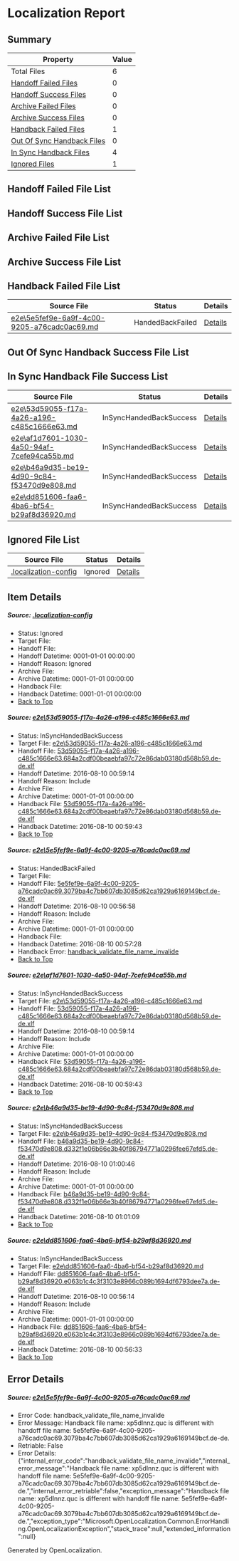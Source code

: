 # <a name='report-top'></a> Localization Report

## Summary
 Property | Value 
 -------- | ----- 
 Total Files | 6
[ Handoff Failed Files ](#handoff-failed-list)| 0
[ Handoff Success Files ](#handoff-success-list)| 0
[ Archive Failed Files ](#archive-failed-list)| 0
[ Archive Success Files ](#archive-success-list)| 0
[ Handback Failed Files ](#handback-failed-list)| 1
[ Out Of Sync Handback Files ](#outofsync-handback-success-list)| 0
[ In Sync Handback Files ](#insync-handback-success-list)| 4
[ Ignored Files ](#ignored-list)| 1

## <a name='handoff-failed-list'></a> Handoff Failed File List

## <a name='handoff-success-list'></a> Handoff Success File List

## <a name='archive-failed-list'></a> Archive Failed File List

## <a name='archive-success-list'></a> Archive Success File List

## <a name='handback-failed-list'></a> Handback Failed File List
 Source File | Status | Details 
 ----------- | ------ | ------- 
 [e2e\5e5fef9e-6a9f-4c00-9205-a76cadc0ac69.md](https://github.com/OpenLocalizationTestOrg/oltest/blob/7e741433516029fc5781ab5345f2ad37bdc1031c/e2e/5e5fef9e-6a9f-4c00-9205-a76cadc0ac69.md) | HandedBackFailed | [Details](#fe099434bc6c93eb1ec6ca9a988227ea0119352a2)

## <a name='outofsync-handback-success-list'></a> Out Of Sync Handback Success File List

## <a name='insync-handback-success-list'></a> In Sync Handback File Success List
 Source File | Status | Details 
 ----------- | ------ | ------- 
 [e2e\53d59055-f17a-4a26-a196-c485c1666e63.md](https://github.com/OpenLocalizationTestOrg/oltest/blob/6ce45aa6f719c54abc72d8c9fe81b02c8c33a3f0/e2e/53d59055-f17a-4a26-a196-c485c1666e63.md) | InSyncHandedBackSuccess | [Details](#d01db0ec8ea2aefdd5fa9a8a862779f1c1ae32881)
 [e2e\af1d7601-1030-4a50-94af-7cefe94ca55b.md](https://github.com/OpenLocalizationTestOrg/oltest/blob/f98aaabb0629d774b8a775c57e52de3ba384c7d7/e2e/af1d7601-1030-4a50-94af-7cefe94ca55b.md) | InSyncHandedBackSuccess | [Details](#d01db0ec8ea2aefdd5fa9a8a862779f1c1ae32883)
 [e2e\b46a9d35-be19-4d90-9c84-f53470d9e808.md](https://github.com/OpenLocalizationTestOrg/oltest/blob/f98aaabb0629d774b8a775c57e52de3ba384c7d7/e2e/b46a9d35-be19-4d90-9c84-f53470d9e808.md) | InSyncHandedBackSuccess | [Details](#510b10ba1c7a7f032bb6a227b084e56fc9ffe3294)
 [e2e\dd851606-faa6-4ba6-bf54-b29af8d36920.md](https://github.com/OpenLocalizationTestOrg/oltest/blob/50727a3ef0126366bf584745747a7b6ffe6513ad/e2e/dd851606-faa6-4ba6-bf54-b29af8d36920.md) | InSyncHandedBackSuccess | [Details](#8d750de2c6b12d99792b249dfb89744e19f25ebe5)

## <a name='ignored-list'></a> Ignored File List
 Source File | Status | Details 
 ----------- | ------ | ------- 
 [.localization-config](https://github.com/OpenLocalizationTestOrg/oltest/blob/f98aaabb0629d774b8a775c57e52de3ba384c7d7/.localization-config) | Ignored | [Details](#3d4f252ac210baf56311d7e97dcc2db10974dbd20)

## Item Details
##### <a name='3d4f252ac210baf56311d7e97dcc2db10974dbd20'></a> Source: [.localization-config](https://github.com/OpenLocalizationTestOrg/oltest/blob/f98aaabb0629d774b8a775c57e52de3ba384c7d7/.localization-config)
* Status: Ignored
* Target File: 
* Handoff File: 
* Handoff Datetime: 0001-01-01 00:00:00
* Handoff Reason: Ignored
* Archive File: 
* Archive Datetime: 0001-01-01 00:00:00
* Handback File: 
* Handback Datetime: 0001-01-01 00:00:00
* [Back to Top](#report-top)

##### <a name='d01db0ec8ea2aefdd5fa9a8a862779f1c1ae32881'></a> Source: [e2e\53d59055-f17a-4a26-a196-c485c1666e63.md](https://github.com/OpenLocalizationTestOrg/oltest/blob/6ce45aa6f719c54abc72d8c9fe81b02c8c33a3f0/e2e/53d59055-f17a-4a26-a196-c485c1666e63.md)
* Status: InSyncHandedBackSuccess
* Target File: [e2e\53d59055-f17a-4a26-a196-c485c1666e63.md](https://github.com/OpenLocalizationTestOrg/ol-test-dede/blob/c2c81382499af2f54e9d6b29a0d383175cf468be/e2e/53d59055-f17a-4a26-a196-c485c1666e63.md)
* Handoff File: [53d59055-f17a-4a26-a196-c485c1666e63.684a2cdf00beaebfa97c72e86dab03180d568b59.de-de.xlf](https://github.com/OpenLocalizationTestOrg/olhandoff-e2e/blob/5aa10951743d186c4988163ba5598aeb5d4b4b7c/ol-handoff/OpenLocalizationTestOrg/ol-test-dede/ci/ht/53d59055-f17a-4a26-a196-c485c1666e63.684a2cdf00beaebfa97c72e86dab03180d568b59.de-de.xlf)
* Handoff Datetime: 2016-08-10 00:59:14
* Handoff Reason: Include
* Archive File: 
* Archive Datetime: 0001-01-01 00:00:00
* Handback File: [53d59055-f17a-4a26-a196-c485c1666e63.684a2cdf00beaebfa97c72e86dab03180d568b59.de-de.xlf](https://github.com/OpenLocalizationTestOrg/olhandback-e2e/blob/57991e93cfab926c6cb840bcf0813ea6e44175e8/ol-handback/OpenLocalizationTestOrg/ol-test-dede/ci/ht/53d59055-f17a-4a26-a196-c485c1666e63.684a2cdf00beaebfa97c72e86dab03180d568b59.de-de.xlf)
* Handback Datetime: 2016-08-10 00:59:43
* [Back to Top](#report-top)

##### <a name='fe099434bc6c93eb1ec6ca9a988227ea0119352a2'></a> Source: [e2e\5e5fef9e-6a9f-4c00-9205-a76cadc0ac69.md](https://github.com/OpenLocalizationTestOrg/oltest/blob/7e741433516029fc5781ab5345f2ad37bdc1031c/e2e/5e5fef9e-6a9f-4c00-9205-a76cadc0ac69.md)
* Status: HandedBackFailed
* Target File: 
* Handoff File: [5e5fef9e-6a9f-4c00-9205-a76cadc0ac69.3079ba4c7bb607db3085d62ca1929a6169149bcf.de-de.xlf](https://github.com/OpenLocalizationTestOrg/olhandoff-e2e/blob/b9a578fc297b3c2645c4d3e7bb51b6af0194ad4d/ol-handoff/OpenLocalizationTestOrg/ol-test-dede/ci/ht/5e5fef9e-6a9f-4c00-9205-a76cadc0ac69.3079ba4c7bb607db3085d62ca1929a6169149bcf.de-de.xlf)
* Handoff Datetime: 2016-08-10 00:56:58
* Handoff Reason: Include
* Archive File: 
* Archive Datetime: 0001-01-01 00:00:00
* Handback File: 
* Handback Datetime: 2016-08-10 00:57:28
* Handback Error: [handback_validate_file_name_invalide](#fe099434bc6c93eb1ec6ca9a988227ea0119352a2handback_validate_file_name_invalide)
* [Back to Top](#report-top)

##### <a name='d01db0ec8ea2aefdd5fa9a8a862779f1c1ae32883'></a> Source: [e2e\af1d7601-1030-4a50-94af-7cefe94ca55b.md](https://github.com/OpenLocalizationTestOrg/oltest/blob/f98aaabb0629d774b8a775c57e52de3ba384c7d7/e2e/af1d7601-1030-4a50-94af-7cefe94ca55b.md)
* Status: InSyncHandedBackSuccess
* Target File: [e2e\53d59055-f17a-4a26-a196-c485c1666e63.md](https://github.com/OpenLocalizationTestOrg/ol-test-dede/blob/c2c81382499af2f54e9d6b29a0d383175cf468be/e2e/53d59055-f17a-4a26-a196-c485c1666e63.md)
* Handoff File: [53d59055-f17a-4a26-a196-c485c1666e63.684a2cdf00beaebfa97c72e86dab03180d568b59.de-de.xlf](https://github.com/OpenLocalizationTestOrg/olhandoff-e2e/blob/5aa10951743d186c4988163ba5598aeb5d4b4b7c/ol-handoff/OpenLocalizationTestOrg/ol-test-dede/ci/ht/53d59055-f17a-4a26-a196-c485c1666e63.684a2cdf00beaebfa97c72e86dab03180d568b59.de-de.xlf)
* Handoff Datetime: 2016-08-10 00:59:14
* Handoff Reason: Include
* Archive File: 
* Archive Datetime: 0001-01-01 00:00:00
* Handback File: [53d59055-f17a-4a26-a196-c485c1666e63.684a2cdf00beaebfa97c72e86dab03180d568b59.de-de.xlf](https://github.com/OpenLocalizationTestOrg/olhandback-e2e/blob/57991e93cfab926c6cb840bcf0813ea6e44175e8/ol-handback/OpenLocalizationTestOrg/ol-test-dede/ci/ht/53d59055-f17a-4a26-a196-c485c1666e63.684a2cdf00beaebfa97c72e86dab03180d568b59.de-de.xlf)
* Handback Datetime: 2016-08-10 00:59:43
* [Back to Top](#report-top)

##### <a name='510b10ba1c7a7f032bb6a227b084e56fc9ffe3294'></a> Source: [e2e\b46a9d35-be19-4d90-9c84-f53470d9e808.md](https://github.com/OpenLocalizationTestOrg/oltest/blob/f98aaabb0629d774b8a775c57e52de3ba384c7d7/e2e/b46a9d35-be19-4d90-9c84-f53470d9e808.md)
* Status: InSyncHandedBackSuccess
* Target File: [e2e\b46a9d35-be19-4d90-9c84-f53470d9e808.md](https://github.com/OpenLocalizationTestOrg/ol-test-dede/blob/7bcc74e00e49206c140c4fbd2d61e36c4a1781ba/e2e/b46a9d35-be19-4d90-9c84-f53470d9e808.md)
* Handoff File: [b46a9d35-be19-4d90-9c84-f53470d9e808.d332f1e06b66e3b40f86794771a0296fee67efd5.de-de.xlf](https://github.com/OpenLocalizationTestOrg/olhandoff-e2e/blob/96d093f8de2711cad79b7703a16db2c8e8be3f7b/ol-handoff/OpenLocalizationTestOrg/ol-test-dede/ci/ht/b46a9d35-be19-4d90-9c84-f53470d9e808.d332f1e06b66e3b40f86794771a0296fee67efd5.de-de.xlf)
* Handoff Datetime: 2016-08-10 01:00:46
* Handoff Reason: Include
* Archive File: 
* Archive Datetime: 0001-01-01 00:00:00
* Handback File: [b46a9d35-be19-4d90-9c84-f53470d9e808.d332f1e06b66e3b40f86794771a0296fee67efd5.de-de.xlf](https://github.com/OpenLocalizationTestOrg/olhandback-e2e/blob/337584772ceca345050d028ae148517352f3cece/ol-handback/OpenLocalizationTestOrg/ol-test-dede/ci/ht/b46a9d35-be19-4d90-9c84-f53470d9e808.d332f1e06b66e3b40f86794771a0296fee67efd5.de-de.xlf)
* Handback Datetime: 2016-08-10 01:01:09
* [Back to Top](#report-top)

##### <a name='8d750de2c6b12d99792b249dfb89744e19f25ebe5'></a> Source: [e2e\dd851606-faa6-4ba6-bf54-b29af8d36920.md](https://github.com/OpenLocalizationTestOrg/oltest/blob/50727a3ef0126366bf584745747a7b6ffe6513ad/e2e/dd851606-faa6-4ba6-bf54-b29af8d36920.md)
* Status: InSyncHandedBackSuccess
* Target File: [e2e\dd851606-faa6-4ba6-bf54-b29af8d36920.md](https://github.com/OpenLocalizationTestOrg/ol-test-dede/blob/e5755b708be0fc3feb97011ae86364d28b52f64b/e2e/dd851606-faa6-4ba6-bf54-b29af8d36920.md)
* Handoff File: [dd851606-faa6-4ba6-bf54-b29af8d36920.e063b1c4c3f3103e8966c089b1694df6793dee7a.de-de.xlf](https://github.com/OpenLocalizationTestOrg/olhandoff-e2e/blob/de6e296176a43eae641ec267d0e5da46734f355d/ol-handoff/OpenLocalizationTestOrg/ol-test-dede/ci/ht/dd851606-faa6-4ba6-bf54-b29af8d36920.e063b1c4c3f3103e8966c089b1694df6793dee7a.de-de.xlf)
* Handoff Datetime: 2016-08-10 00:56:14
* Handoff Reason: Include
* Archive File: 
* Archive Datetime: 0001-01-01 00:00:00
* Handback File: [dd851606-faa6-4ba6-bf54-b29af8d36920.e063b1c4c3f3103e8966c089b1694df6793dee7a.de-de.xlf](https://github.com/OpenLocalizationTestOrg/olhandback-e2e/blob/59a8e3937b4eca919c309b19c3b6fcc05b1bec6f/ol-handback/OpenLocalizationTestOrg/ol-test-dede/ci/ht/dd851606-faa6-4ba6-bf54-b29af8d36920.e063b1c4c3f3103e8966c089b1694df6793dee7a.de-de.xlf)
* Handback Datetime: 2016-08-10 00:56:33
* [Back to Top](#report-top)


## Error Details
##### <a name='fe099434bc6c93eb1ec6ca9a988227ea0119352a2handback_validate_file_name_invalide'></a> Source: [e2e\5e5fef9e-6a9f-4c00-9205-a76cadc0ac69.md](#fe099434bc6c93eb1ec6ca9a988227ea0119352a2)
* Error Code: handback_validate_file_name_invalide
* Error Message: Handback file name: xp5dlnnz.quc is different with handoff file name: 5e5fef9e-6a9f-4c00-9205-a76cadc0ac69.3079ba4c7bb607db3085d62ca1929a6169149bcf.de-de.
* Retriable: False
* Error Details: {"internal_error_code":"handback_validate_file_name_invalide","internal_error_message":"Handback file name: xp5dlnnz.quc is different with handoff file name: 5e5fef9e-6a9f-4c00-9205-a76cadc0ac69.3079ba4c7bb607db3085d62ca1929a6169149bcf.de-de.","internal_error_retriable":false,"exception_message":"Handback file name: xp5dlnnz.quc is different with handoff file name: 5e5fef9e-6a9f-4c00-9205-a76cadc0ac69.3079ba4c7bb607db3085d62ca1929a6169149bcf.de-de.","exception_type":"Microsoft.OpenLocalization.Common.ErrorHandling.OpenLocalizationException","stack_trace":null,"extended_information":null}


Generated by OpenLocalization.
